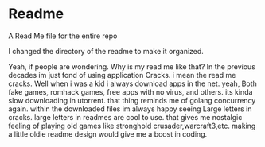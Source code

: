 # Readme
A Read Me file for the entire repo


I changed the directory of the readme to make it organized.

Yeah, if people are wondering.
Why is my read me like that?
In the previous decades im just fond of using application Cracks.
i mean the read me cracks.
Well when i was a kid i always download apps in  the net.
yeah, Both fake games, romhack games, free apps with no virus, and others.
its kinda slow downloading in utorrent.
that thing reminds me of golang concurrency again.
within the downloaded files im always happy seeing Large letters in cracks.
large letters in readmes are cool to use.
that gives me nostalgic feeling of playing old games like stronghold crusader,warcraft3,etc.
making a little oldie readme design would give me a boost in coding.

